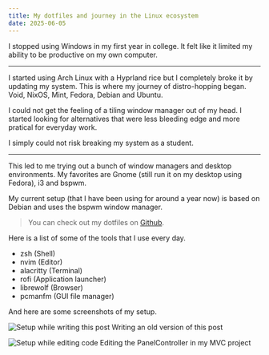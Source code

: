 ```yaml
---
title: My dotfiles and journey in the Linux ecosystem
date: 2025-06-05
---
```


I stopped using Windows in my first year in college. It felt like it limited my ability to be productive on my own computer.

---

I started using Arch Linux with a Hyprland rice but I completely broke it by updating my system. This is where my journey of distro-hopping began. Void, NixOS, Mint, Fedora, Debian and Ubuntu.

I could not get the feeling of a tiling window manager out of my head. I started looking for alternatives that were less bleeding edge and more pratical for everyday work.

I simply could not risk breaking my system as a student.

---

This led to me trying out a bunch of window managers and desktop environments. My favorites are Gnome (still run it on my desktop using Fedora), i3 and bspwm.

My current setup (that I have been using for around a year now) is based on Debian and uses the bspwm window manager.

> You can check out my dotfiles on [Github](https://github.com/niceduckdev/dotfiles).

Here is a list of some of the tools that I use every day.
- zsh (Shell)
- nvim (Editor)
- alacritty (Terminal)
- rofi (Application launcher)
- librewolf (Browser)
- pcmanfm (GUI file manager)

And here are some screenshots of my setup.

![Setup while writing this post](/images/posts/dotfiles/post.webp)
Writing an old version of this post

![Setup while editing code](/images/posts/dotfiles/code.webp)
Editing the PanelController in my MVC project
